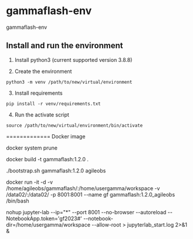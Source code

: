 # gammaflash-env
gammaflash-env

## Install and run the environment

1. Install python3 (current supported version 3.8.8)

2. Create the environment

```
python3 -m venv /path/to/new/virtual/environment
```

3. Install requirements

```
pip install -r venv/requirements.txt
```

4. Run the activate script

```
source /path/to/new/virtual/environment/bin/activate
```

=============
Docker image

docker system prune

docker build -t gammaflash:1.2.0 .

./bootstrap.sh gammaflash:1.2.0 agileobs

docker run -it -d -v /home/agileobs/gammaflash/:/home/usergamma/workspace -v /data02/:/data02/  -p 8001:8001 --name gf gammaflash:1.2.0_agileobs /bin/bash

nohup jupyter-lab --ip="*" --port 8001 --no-browser --autoreload --NotebookApp.token='gf2023#'  --notebook-dir=/home/usergamma/workspace --allow-root > jupyterlab_start.log 2>&1 &


